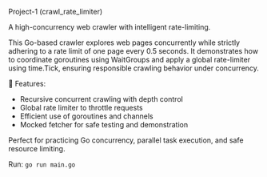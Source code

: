 Project-1  (crawl_rate_limiter)

A high-concurrency web crawler with intelligent rate-limiting.

This Go-based crawler explores web pages concurrently while strictly adhering to a rate limit of one page every 0.5 seconds. It demonstrates how to coordinate goroutines using WaitGroups and apply a global rate-limiter using time.Tick, ensuring responsible crawling behavior under concurrency.

🚀 Features:
- Recursive concurrent crawling with depth control
- Global rate limiter to throttle requests
- Efficient use of goroutines and channels
- Mocked fetcher for safe testing and demonstration

Perfect for practicing Go concurrency, parallel task execution, and safe resource limiting.

Run: `go run main.go`

